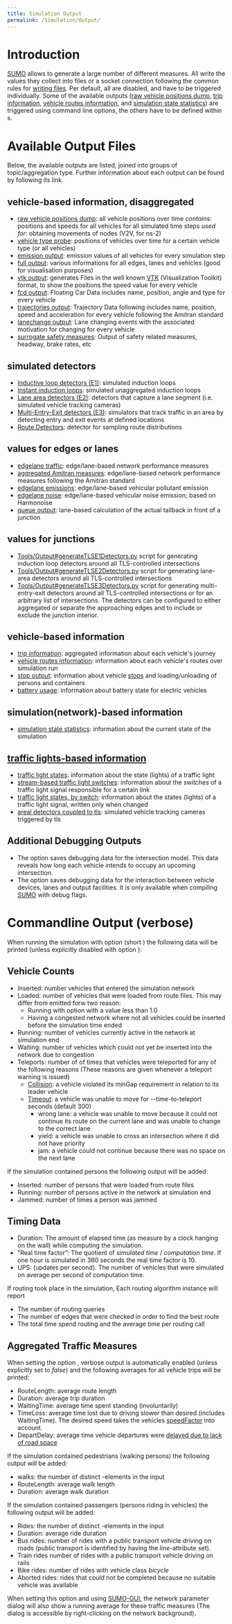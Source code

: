 ```yaml
---
title: Simulation Output
permalink: /Simulation/Output/
---
```


Introduction
============

[SUMO](/SUMO "wikilink") allows to generate a large number of different measures. All write the values they collect into files or a socket connection following the common rules for [writing files](/Basics/Using_the_Command_Line_Applications#Writing_files "wikilink"). Per default, all are disabled, and have to be triggered individually. Some of the available outputs ([raw vehicle positions dump](/Simulation/Output/RawDump "wikilink"), [trip information](/Simulation/Output/TripInfo "wikilink"), [vehicle routes information](/Simulation/Output/VehRoutes "wikilink"), and [simulation state statistics](/Simulation/Output/Summary "wikilink")) are triggered using command line options, the others have to be defined within s.

Available Output Files
======================

Below, the available outputs are listed, joined into groups of topic/aggregation type. Further information about each output can be found by following its link.

vehicle-based information, disaggregated
----------------------------------------

-   [raw vehicle positions dump](/Simulation/Output/RawDump "wikilink"): all vehicle positions over time
    *contains*: positions and speeds for all vehicles for all simulated time steps
    *used for*: obtaining movements of nodes (V2V, for ns-2)
-   [vehicle type probe](/Simulation/Output/VTypeProbe "wikilink"): positions of vehicles over time for a certain vehicle type (or all vehicles)
-   [emission output](/Simulation/Output/EmissionOutput "wikilink"): emission values of all vehicles for every simulation step
-   [full output](/Simulation/Output/FullOutput "wikilink"): various informations for all edges, lanes and vehicles (good for visualisation purposes)
-   [vtk output](/Simulation/Output/VTKOutput "wikilink"): generates Files in the well known [VTK](http://www.vtk.org/) (Visualization Toolkit) format, to show the positions the speed value for every vehicle
-   [fcd output](/Simulation/Output/FCDOutput "wikilink"): Floating Car Data includes name, position, angle and type for every vehicle
-   [trajectories output](/Simulation/Output/AmitranOutput "wikilink"): Trajectory Data following includes name, position, speed and acceleration for every vehicle following the Amitran standard
-   [lanechange output](/Simulation/Output/Lanechange "wikilink"): Lane changing events with the associated motivation for changing for every vehicle
-   [surrogate safety measures](/Simulation/Output/SSM_Device "wikilink"): Output of safety related measures, headway, brake rates, etc

simulated detectors
-------------------

-   [Inductive loop detectors (E1)](/Simulation/Output/Induction_Loops_Detectors_(E1) "wikilink"): simulated induction loops
-   [Instant induction loops](/Simulation/Output/Instantaneous_Induction_Loops_Detectors "wikilink"): simulated unaggregated induction loops
-   [Lane area detectors (E2)](/Simulation/Output/Lanearea_Detectors_(E2) "wikilink"): detectors that capture a lane segment (i.e. simulated vehicle tracking cameras)
-   [Multi-Entry-Exit detectors (E3)](/Simulation/Output/Multi-Entry_Multi-Exit_Detectors_(E3) "wikilink"): simulators that track traffic in an area by detecting entry and exit events at defined locations
-   [Route Detectors](/Simulation/Output/RouteProbe "wikilink"): detector for sampling route distributions

values for edges or lanes
-------------------------

-   [edgelane traffic](/Simulation/Output/Lane-_or_Edge-based_Traffic_Measures "wikilink"): edge/lane-based network performance measures
-   [aggregated Amitran measures](/Simulation/Output/Amitran_Traffic_Measures "wikilink"): edge/lane-based network performance measures following the Amitran standard
-   [edgelane emissions](/Simulation/Output/Lane-_or_Edge-based_Emissions_Measures "wikilink"): edge/lane-based vehicular pollutant emission
-   [edgelane noise](/Simulation/Output/Lane-_or_Edge-based_Noise_Measures "wikilink"): edge/lane-based vehicular noise emission; based on Harmonoise
-   [queue output](/Simulation/Output/QueueOutput "wikilink"): lane-based calculation of the actual tailback in front of a junction

values for junctions
--------------------

-   [Tools/Output\#generateTLSE1Detectors.py](/Tools/Output#generateTLSE1Detectors.py "wikilink") script for generating induction loop detectors around all TLS-controlled intersections
-   [Tools/Output\#generateTLSE2Detectors.py](/Tools/Output#generateTLSE2Detectors.py "wikilink") script for generating lane-area detectors around all TLS-controlled intersections
-   [Tools/Output\#generateTLSE3Detectors.py](/Tools/Output#generateTLSE3Detectors.py "wikilink") script for generating multi-entry-exit detectors around all TLS-controlled intersections or for an arbitrary list of intersections. The detectors can be configured to either aggregated or separate the approaching edges and to include or exclude the junction interior.

vehicle-based information
-------------------------

-   [trip information](/Simulation/Output/TripInfo "wikilink"): aggregated information about each vehicle's journey
-   [vehicle routes information](/Simulation/Output/VehRoutes "wikilink"): information about each vehicle's routes over simulation run
-   [stop output](/Simulation/Output/StopOutput "wikilink"): information about vehicle [stops](/Definition_of_Vehicles,_Vehicle_Types,_and_Routes#Stops "wikilink") and loading/unloading of persons and containers
-   [battery usage](/Models/Electric#battery-output "wikilink"): information about battery state for electric vehicles

simulation(network)-based information
-------------------------------------

-   [simulation state statistics](/Simulation/Output/Summary "wikilink"): information about the current state of the simulation

[traffic lights-based information](/Simulation/Output/Traffic_Lights "wikilink")
--------------------------------------------------------------------------------

-   [traffic light states](/Simulation/Output/Traffic_Lights#TLS_States "wikilink"): information about the state (lights) of a traffic light
-   [stream-based traffic light switches](/Simulation/Output/Traffic_Lights#TLS_Switches "wikilink"): information about the switches of a traffic light signal responsible for a certain link
-   [traffic light states, by switch](/Simulation/Output/Traffic_Lights#TLS_Switch_States "wikilink"): information about the states (lights) of a traffic light signal, written only when changed
-   [areal detectors coupled to tls](/Simulation/Output/Traffic_Lights#Coupled_Areal_Detectors "wikilink"): simulated vehicle tracking cameras triggered by tls

Additional Debugging Outputs
----------------------------

-   The option saves debugging data for the intersection model. This data reveals how long each vehicle intends to occupy an upcoming intersection.
-   The option saves debugging data for the interaction between vehicle devices, lanes and output facilities. It is only available when compiling [SUMO](/SUMO "wikilink") with debug flags.

Commandline Output (verbose)
============================

When running the simulation with option (short ) the following data will be printed (unless explicitly disabled with option ):

Vehicle Counts
--------------

-   Inserted: number vehicles that entered the simulation network
-   Loaded: number of vehicles that were loaded from route files. This may differ from emitted forw two reason:
    -   Running with option with a value less than 1.0
    -   Having a congested network where not all vehicles could be inserted before the simulation time ended
-   Running: number of vehicles currently active in the network at simulation end
-   Waiting: number of vehicles which could not yet be inserted into the network due to congestion
-   Teleports: number of of times that vehicles were teleported for any of the following reasons (These reasons are given whenever a teleport warning is issued)
    -   [Collision](/Simulation/Why_Vehicles_are_teleporting#Collisions "wikilink"): a vehicle violated its minGap requirement in relation to its leader vehicle
    -   [Timeout](/Simulation/Why_Vehicles_are_teleporting#Waiting_too_long.2C_aka_Grid-locks "wikilink"): a vehicle was unable to move for --time-to-teleport seconds (default 300)
        -   wrong lane: a vehicle was unable to move because it could not continue its route on the current lane and was unable to change to the correct lane
        -   yield: a vehicle was unable to cross an intersection where it did not have priority
        -   jam: a vehicle could not continue because there was no space on the next lane

If the simulation contained persons the following output will be added:

-   Inserted: number of persons that were loaded from route files
-   Running: number of persons active in the network at simulation end
-   Jammed: number of times a person was jammed

Timing Data
-----------

-   Duration: The amount of elapsed time (as measure by a clock hanging on the wall) while computing the simulation.
-   “Real time factor”: The quotient of *simulated time* / *computation time*. If one hour is simulated in 360 seconds the real time factor is 10.
-   UPS: (updates per second). The number of vehicles that were simulated on average per second of computation time.

If routing took place in the simulation, Each routing algorithm instance will report

-   The number of routing queries
-   The number of edges that were checked in order to find the best route
-   The total time spend routing and the average time per routing call

Aggregated Traffic Measures
---------------------------

When setting the option , verbose output is automatically enabled (unless explicitly set to *false*) and the following averages for all vehicle trips will be printed:

-   RouteLength: average route length
-   Duration: average trip duration
-   WaitingTime: average time spent standing (involuntarily)
-   TimeLoss: average time lost due to driving slower than desired (includes WaitingTime). The desired speed takes the vehicles [speedFactor](/Definition_of_Vehicles,_Vehicle_Types,_and_Routes#Speed_Distributions "wikilink") into account.
-   DepartDelay: average time vehicle departures were [delayed due to lack of road space](/Simulation/VehicleInsertion "wikilink")

If the simulation contained pedestrians (walking persons) the following output will be added:

-   walks: the number of distinct -elements in the input
-   RouteLength: average walk length
-   Duration: average walk duration

If the simulation contained passengers (persons riding in vehicles) the following output will be added:

-   Rides: the number of distinct -elements in the input
-   Duration: average ride duration
-   Bus rides: number of rides with a public transport vehicle driving on roads (public transport is identified by having the *line*-attribute set).
-   Train rides number of rides with a public transport vehicle driving on rails
-   Bike rides: number of rides with vehicle class *bicycle*
-   Aborted rides: rides that could not be completed because no suitable vehicle was available

When setting this option and using [SUMO-GUI](/SUMO-GUI "wikilink"), the network parameter dialog will also show a running average for these traffic measures (The dialog is accessible by right-clicking on the network background).
